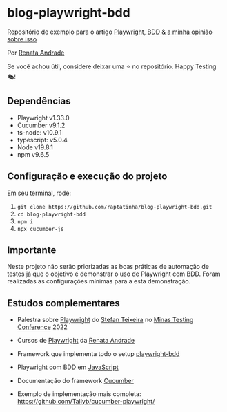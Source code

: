 # blog-playwright-bdd

Repositório de exemplo para o artigo [Playwright, BDD & a minha opinião sobre isso](https://testingwithrenata.com/blog/test-automation/playwright/playwright-bdd-a-minha-opiniao-sobre-isso/)

Por [Renata Andrade](https://www.linkedin.com/in/raptatinha/)

Se você achou útil, considere deixar uma ⭐️ no repositório.
Happy Testing 🎭!

## Dependências

- Playwright v1.33.0
- Cucumber v9.1.2
- ts-node: v10.9.1
- typescript: v5.0.4
- Node v19.8.1
- npm v9.6.5

## Configuração e execução do projeto

Em seu terminal, rode:
1. `git clone https://github.com/raptatinha/blog-playwright-bdd.git`
1. `cd blog-playwright-bdd`
1. `npm i`
1. `npx cucumber-js`

## Importante

Neste projeto não serão priorizadas as boas práticas de automação de testes já que o objetivo é demonstrar o uso de Playwright com BDD. Foram realizadas as configurações mínimas para a esta demonstração.

## Estudos complementares

- Palestra sobre [Playwright](https://youtube.com/watch?v=eJ6V1de9nHY) do [Stefan Teixeira](https://linkedin.com/in/stefanteixeira/) no [Minas Testing Conference](https://minastestingconference.com.br/) 2022

- Cursos de [Playwright](https://testingwithrenata.com/trainings/) da [Renata Andrade](https://www.linkedin.com/in/raptatinha/)

- Framework que implementa todo o setup [playwright-bdd](https://github.com/vitalets/playwright-bdd)

- Playwright com BDD em [JavaScript](https://dev.to/jankaritech/behavior-driven-development-bdd-using-playwright-n1o)

- Documentação do framework [Cucumber](https://github.com/cucumber/cucumber-js)

- Exemplo de implementação mais completa: https://github.com/Tallyb/cucumber-playwright/
